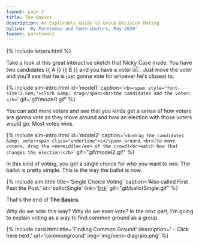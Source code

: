 ```yaml
---
layout: page-2
title: The Basics
description: An Explorable Guide to Group Decision Making
byline: 'By Paretoman and Contributors, May 2020'
twuser: paretoman1
---
```

{% include letters.html %}

Take a look at this great interactive sketch that Nicky Case made. You have two candidates {{ A }} {{ B }} and you have a voter <img src="play/img/voter.png" /> . Just move the voter and you'll see that he is just gonna vote for whoever he's closest to.

{% include sim-intro.html
id='model1'
caption='`<b><span style="font-size:2.5em;">click &amp; drag</span><br>the candidates and the voter:</b>`' 
gif='gif/model1.gif'
%}

You can add more voters and see that you kinda get a sense of how voters are gonna vote as they move around and how an election with those voters would go. Most votes wins.

{% include sim-intro.html 
id='model2' 
caption='`<b>drag the candidates &amp; voter<span class="underline">s</span> around.<br>(to move voters, drag the <em>middle</em> of the crowd)<br>watch how that changes the election:</b>`' 
gif="gif/model2.gif"
%}

In this kind of voting, you get a single choice for who you want to win. The ballot is pretty simple. This is the way the ballot is now.

{% include sim.html 
title='Single Choice Voting' 
caption='Also called First Past the Post.' 
id='ballotSingle' 
link='[link](http://127.0.0.1:8000/sandbox/?v=2.5&m=H4sIAAAAAAAAA3VRQWrEMAz8i84-RLZkJzn3AT30FnLYdlMaCNllN0tZSvv2Sp4WCiUEIsmSxjPjD2qoH4aSA0sZw8DKlollkT3TcQzEPsKlDdy2Xifqm0BS_0o9B8o20YR_n82W3U672-l2O9zUS9kZeRlRghCDEStCrszYCLBYtOuSha42o-HYYeQ6EyMCYKKg0roQMw4LqhaVoUTzoalE2S0BUgJSAlICUjKkwczEYMYq8BKkcojWEofzGXF5Llfib2KAQ_JE6p78hRQolYJnAUXp6qHCMGUE0FPQ058XxBMqhGqp_BR2KYTmBgEiM1zPQMlaJTi5DIgMBhlWFzAo2C2xIj0fluW0Pd3PE_X0uNwuh2Xe7hTo-nZ6f5iuL5f5vM2n1bpft_U4vc7rdKTPbxSiHLmuAgAA)' 
gif="gif/ballotSingle.gif"
%}

That's the end of **The Basics**.

Why do we vote this way? Why do we even vote? In the next part, I'm going to explain voting as a way to find common ground as a group.

{% include card.html title='Finding Common Ground' description=' - Click here next.' url='commonground' img='img/venn-diagram.png' %}